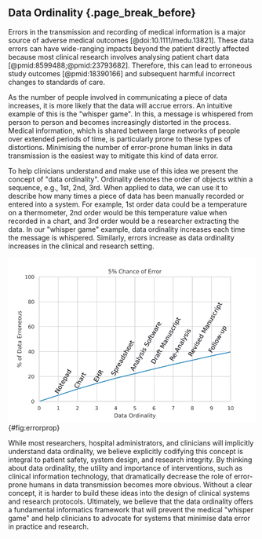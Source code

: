 ## Data Ordinality {.page_break_before}

Errors in the transmission and recording of medical information is a major source of adverse medical outcomes [@doi:10.1111/medu.13821].
These data errors can have wide-ranging impacts beyond the patient directly affected because most clinical research involves analysing patient chart data [@pmid:8599488;@pmid:23793682].
Therefore, this can lead to erroneous study outcomes [@pmid:18390166] and subsequent harmful incorrect changes to standards of care.

As the number of people involved in communicating a piece of data increases, it is more likely that the data will accrue errors.
An intuitive example of this is the "whisper game".
In this, a message is whispered from person to person and becomes increasingly distorted in the process.
Medical information, which is shared between large networks of people over extended periods of time, is particularly prone to these types of distortions. 
Minimising the number of error-prone human links in data transmission is the easiest way to mitigate this kind of data error.

To help clinicians understand and make use of this idea we present the concept of "data ordinality".
Ordinality denotes the order of objects within a sequence, e.g., 1st, 2nd, 3rd.
When applied to data, we can use it to describe how many times a piece of data has been manually recorded or entered into a system.
For example, 1st order data could be a temperature on a thermometer, 2nd order would be this temperature value when recorded in a chart, and 3rd order would be a researcher extracting the data.
In our "whisper game" example, data ordinality increases each time the message is whispered. 
Similarly, errors increase as data ordinality increases in the clinical and research setting.

![Propagation of Error with Increasing Data Ordinality. This assumes an arbitrary uniform 5% chance of error each time the data is copied. In practice, different data types and transmission events will have drastically different error rates.](images/error_prop.png){#fig:errorprop}

While most researchers, hospital administrators, and clinicians will implicitly understand data ordinality, we believe explicitly codifying this concept is integral to patient safety, system design, and research integrity.
By thinking about data ordinality, the utility and importance of interventions, such as clinical information technology, that dramatically decrease the role of error-prone humans in data transmission becomes more obvious.
Without a clear concept, it is harder to build these ideas into the design of clinical systems and research protocols. 
Ultimately, we believe that the data ordinality offers a fundamental informatics framework that will prevent the medical "whisper game" and help clinicians to advocate for systems that minimise data error in practice and research.
